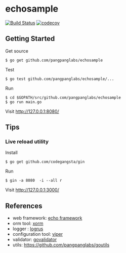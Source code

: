 # echosample

[![Build Status](https://travis-ci.org/pangpanglabs/echosample.svg?branch=master)](https://travis-ci.org/pangpanglabs/echosample)
[![codecov](https://codecov.io/gh/pangpanglabs/echosample/branch/master/graph/badge.svg)](https://codecov.io/gh/pangpanglabs/echosample)


## Getting Started

Get source
```
$ go get github.com/pangpanglabs/echosample
```

Test
```
$ go test github.com/pangpanglabs/echosample/...
```

Run
```
$ cd $GOPATH/src/github.com/pangpanglabs/echosample
$ go run main.go
```

Visit http://127.0.0.1:8080/

## Tips

### Live reload utility

Install
```
$ go get github.com/codegangsta/gin
```

Run
```
$ gin -a 8080  -i --all r
```

Visit http://127.0.0.1:3000/


## References

- web framework: [echo framework](https://echo.labstack.com/)
- orm tool: [xorm](http://xorm.io/)
- logger : [logrus](https://github.com/sirupsen/logrus)
- configuration tool: [viper](https://github.com/spf13/viper)
- validator: [govalidator](github.com/asaskevich/govalidator)
- utils: https://github.com/pangpanglabs/goutils
